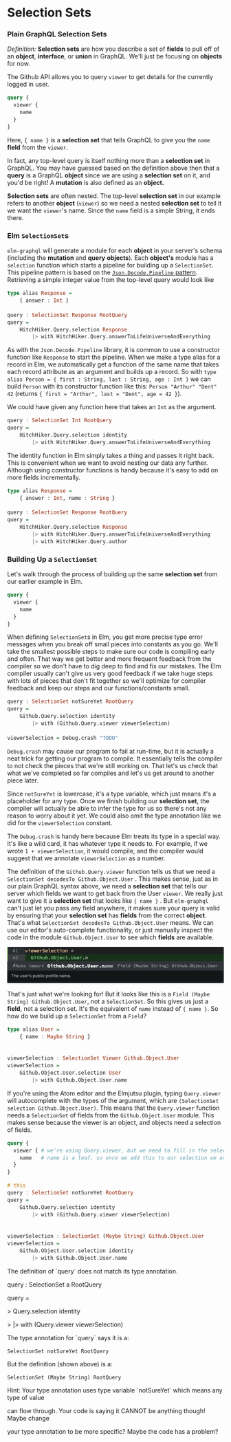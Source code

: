 # Selection Sets

### Plain GraphQL Selection Sets

_Definition:_ **Selection sets** are how you describe a set of **fields** to pull off of an **object**, **interface**, or **union** in GraphQL. We'll just be focusing on **objects** for now.

The Github API allows you to query `viewer` to get details for the currently logged in user.

```graphql
query {
  viewer {
    name
  }
}
```

Here, `{ name }` is a **selection set** that tells GraphQL to give you the `name` **field** from the `viewer`.

In fact, any top-level query is itself nothing more than a **selection set** in GraphQL. You may have guessed based on the definition above then that a **query** is a GraphQL **object** since we are using a **selection set** on it, and you'd be right! A **mutation** is also defined as an **object.**

**Selection sets** are often nested. The top-level **selection set** in our example refers to another **object** \(`viewer`\) so we need a nested **selection set** to tell it we want the `viewer`'s name. Since the `name` field is a simple String, it ends there.

### Elm `SelectionSet`s

`elm-graphql` will generate a module for each **object** in your server's schema \(including the **mutation** and **query** **objects**\). Each **object's** module has a `selection` function which starts a pipeline for building up a `SelectionSet`. This pipeline pattern is based on the [`Json.Decode.Pipeline` pattern](https://github.com/NoRedInk/elm-decode-pipeline). Retrieving a simple integer value from the top-level query would look like

```haskell
type alias Response = 
    { answer : Int }

query : SelectionSet Response RootQuery
query =
    HitchHiker.Query.selection Response
        |> with HitchHiker.Query.answerToLifeUniverseAndEverything
```

As with the `Json.Decode.Pipeline` library, it is common to use a constructor function like `Response` to start the pipeline. When we make a type alias for a record in Elm, we automatically get a function of the same name that takes each record attribute as an argument and builds up a record. So with `type alias Person = { first : String, last : String, age : Int }` we can build `Person` with its constructor function like this: `Person "Arthur" "Dent" 42` \(returns `{ first = "Arthur", last = "Dent", age = 42 }`\).

We could have given any function here that takes an `Int` as the argument.

```haskell
query : SelectionSet Int RootQuery
query =
    HitchHiker.Query.selection identity
        |> with HitchHiker.Query.answerToLifeUniverseAndEverything
```

The identity function in Elm simply takes a thing and passes it right back. This is convenient when we want to avoid nesting our data any further. Although using constructor functions is handy because it's easy to add on more fields incrementally.

```haskell
type alias Response = 
    { answer : Int, name : String }

query : SelectionSet Response RootQuery
query =
    HitchHiker.Query.selection Response
        |> with HitchHiker.Query.answerToLifeUniverseAndEverything
        |> with HitchHiker.Query.author
```

### Building Up a `SelectionSet`

Let's walk through the process of building up the same **selection set** from our earlier example in Elm.

```graphql
query {
  viewer {
    name
  }
}
```

When defining `SelectionSet`s in Elm, you get more precise type error messages when you break off small pieces into constants as you go. We'll take the smallest possible steps to make sure our code is compiling early and often. That way we get better and more frequent feedback from the compiler so we don't have to dig deep to find and fix our mistakes. The Elm compiler usually can't give us very good feedback if we take huge steps with lots of pieces that don't fit together so we'll optimize for compiler feedback and keep our steps and our functions/constants small.

```haskell
query : SelectionSet notSureYet RootQuery
query =
    Github.Query.selection identity
        |> with (Github.Query.viewer viewerSelection)

viewerSelection = Debug.crash "TODO"
```

`Debug.crash` may cause our program to fail at run-time, but it is actually a neat trick for getting our program to compile. It essentially tells the compiler to not check the pieces that we're still working on. That let's us check that what we've completed so far compiles and let's us get around to another piece later.

Since `notSureYet` is lowercase, it's a type variable, which just means it's a placeholder for any type. Once we finish building our **selection set**, the compiler will actually be able to infer the type for us so there's not any reason to worry about it yet. We could also omit the  type annotation like we did for the `viewerSelection` constant.

The `Debug.crash` is handy here because Elm treats its type in a special way. It's like a wild card, it has whatever type it needs to. For example, if we wrote `1 + viewerSelection`, it would compile, and the compiler would suggest that we annotate `viewerSelection` as a number.

The definition of the `Github.Query.viewer` function tells us that we need a `SelectionSet decodesTo Github.Object.User` . This makes sense, just as in our plain GraphQL syntax above, we need a **selection set** that tells our server which fields we want to get back from the User `viewer`. We really just want to give it a **selection set** that looks like `{ name }` . But `elm-graphql` can't just let you pass any field anywhere, it makes sure your query is valid by ensuring that your **selection set** has **fields** from the correct **object**. That's what `SelectionSet decodesTo Github.Object.User` means. We can use our editor's auto-complete functionality, or just manually inspect the code in the module `Github.Object.User` to see which **fields** are available.

![](/assets/Field_autocompletion.png)

That's just what we're looking for! But it looks like this is a `Field (Maybe String) Github.Object.User`, not a `SelectionSet`. So this gives us just a **field**, not a selection set. It's the equivalent of `name` instead of `{ name }`. So how do we build up a `SelectionSet` from a `Field`?

```haskell
type alias User =
    { name : Maybe String }


viewerSelection : SelectionSet Viewer Github.Object.User
viewerSelection =
    Github.Object.User.selection User
        |> with Github.Object.User.name
```

If you're using the Atom editor and the Elmjutsu plugin, typing `Query.viewer` will autocomplete with the types of the argument, which are `(SelectionSet selection Github.Object.User)`. This means that the `Query.viewer` function needs a `SelectionSet` of fields from the `Github.Object.User` module. This makes sense because the viewer is an object, and objects need a selection of fields.

```graphql
query {
  viewer { # we're using Query.viewer, but we need to fill in the selection
    name   # name is a leaf, so once we add this to our selection we are done
  }
}
```

```haskell
# this 
query : SelectionSet notSureYet RootQuery
query =
    Github.Query.selection identity
        |> with (Github.Query.viewer viewerSelection)


viewerSelection : SelectionSet (Maybe String) Github.Object.User
viewerSelection =
    Github.Object.User.selection identity
        |> with Github.Object.User.name
```

The definition of \`query\` does not match its type annotation.

query : SelectionSet a RootQuery

query =

&gt;    Query.selection identity

&gt;        \|&gt; with \(Query.viewer viewerSelection\)

The type annotation for \`query\` says it is a:

```
SelectionSet notSureYet RootQuery
```

But the definition \(shown above\) is a:

```
SelectionSet (Maybe String) RootQuery
```

Hint: Your type annotation uses type variable \`notSureYet\` which means any type of value

can flow through. Your code is saying it CANNOT be anything though! Maybe change

your type annotation to be more specific? Maybe the code has a problem?


